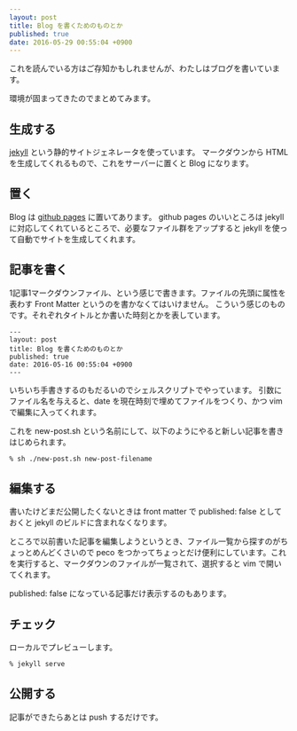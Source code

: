 ```yaml
---
layout: post
title: Blog を書くためのものとか
published: true
date: 2016-05-29 00:55:04 +0900
---
```


これを読んでいる方はご存知かもしれませんが、わたしはブログを書いています。

環境が固まってきたのでまとめてみます。

## 生成する
[jekyll](http://jekyllrb-ja.github.io/) という静的サイトジェネレータを使っています。
マークダウンから HTML を生成してくれるもので、これをサーバーに置くと Blog になります。

## 置く
Blog は [github pages](https://pages.github.com/) に置いてあります。
github pages のいいところは jekyll に対応してくれているところで、必要なファイル群をアップすると jekyll を使って自動でサイトを生成してくれます。

## 記事を書く
1記事1マークダウンファイル、という感じで書きます。ファイルの先頭に属性を表わす Front Matter というのを書かなくてはいけません。
こういう感じのものです。それぞれタイトルとか書いた時刻とかを表しています。

```
---
layout: post
title: Blog を書くためのものとか
published: true
date: 2016-05-16 00:55:04 +0900
---
```

いちいち手書きするのもだるいのでシェルスクリプトでやっています。
引数にファイル名を与えると、date を現在時刻で埋めてファイルをつくり、かつ vim で編集に入ってくれます。

<script src="https://gist.github.com/paragraph14/832dcfd5c4eb307c562cb4032d3201ff.js"></script>

これを new-post.sh という名前にして、以下のようにやると新しい記事を書きはじめられます。

```bash
% sh ./new-post.sh new-post-filename
```

## 編集する
書いたけどまだ公開したくないときは front matter で published: false としておくと jekyll のビルドに含まれなくなります。

ところで以前書いた記事を編集しようというとき、ファイル一覧から探すのがちょっとめんどくさいので peco をつかってちょっとだけ便利にしています。これを実行すると、マークダウンのファイルが一覧されて、選択すると vim で開いてくれます。

<script src="https://gist.github.com/paragraph14/b1a84e39a2eb2370cbf5ee97782c8a86.js"></script>

published: false になっている記事だけ表示するのもあります。

<script src="https://gist.github.com/paragraph14/72d8cf9ffbd6e76cc745de3f045c8cdd.js"></script>

## チェック
ローカルでプレビューします。

```bash
% jekyll serve
```

## 公開する
記事ができたらあとは push するだけです。

<script src="https://gist.github.com/paragraph14/811987bf5eb6930fb25d2ad0f7aae19b.js"></script>


